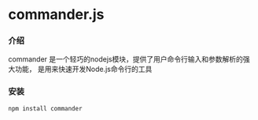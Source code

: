 # commander.js

### 介绍

commander 是一个轻巧的nodejs模块，提供了用户命令行输入和参数解析的强大功能， 是用来快速开发Node.js命令行的工具

### 安装


```
npm install commander
```
